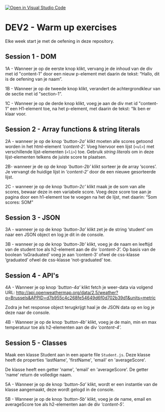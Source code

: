 [![Open in Visual Studio Code](https://classroom.github.com/assets/open-in-vscode-2e0aaae1b6195c2367325f4f02e2d04e9abb55f0b24a779b69b11b9e10269abc.svg)](https://classroom.github.com/online_ide?assignment_repo_id=18188472&assignment_repo_type=AssignmentRepo)
# DEV2 - Warm up exercises

Elke week start je met de oefening in deze repository.

## Session 1 - DOM
1A - Wanneer je op de eerste knop klikt, vervang je de inhoud van de div met id "content-1” door een nieuw p-element met daarin de tekst: “Hallo, dit is de oefening van je naam”.

1B - Wanneer je op de tweede knop klikt, verandert de achtergrondkleur van de sectie met id "section-1”.

1C - Wanneer je op de derde knop klikt, voeg je aan de div met id "content-1” een H1-element toe, na het p-element, met daarin de tekst: “Ik ben er klaar voor.

## Session 2 - Array functions & string literals
2A - wanneer je op de knop *‘button-2a’* klikt moeten alle scores getoond worden in het html-element *‘content-2’.* Voeg hiervoor een lijst (`<ul>`) met verschillende lijst-elementen (`<li>`) toe. Gebruik *string literals* om in deze lijst-elementen telkens de juiste score te plaatsen.

2B- wanneer je de op de knop *‘button-2b’* klikt sorteer je de array ‘scores’. Je vervangt de huidige lijst in *‘content-2’* door de een nieuwe gesorteerde lijst.

2C - wanneer je op de knop *‘button-2c’* klikt maak je de som van alle scores, bewaar deze in een variabele score. Voeg deze score toe aan je pagina door een h1-element toe te voegen na het de lijst, met daarin: “Som scores: SOM” 

## Session 3 - JSON
3A - wanneer je op de knop *‘button-3a’* klikt zet je de string ‘student’ om naar een JSON object en log je dit in de console.

3B - wanneer  je op de knop *‘button-3b’* klikt, voeg je de naam en leeftijd van de student toe als h2-element aan de div *‘content-3’.*
Op basis van de boolean ‘isGraduated’ voeg je aan ‘content-3’ ofwel de css-klasse ‘graduated’ ofwel de css-klasse ‘not-graduated’ toe.

## Session 4 - API's 
4A - Wanneer je op knop *‘button-4a’* klikt fetch je weer-data via volgend URL:
http://api.openweathermap.org/data/2.5/weather?q=Brussels&APPID=d7b955c4c268fe54649d6f0d702b39d1&units=metric

Zodra je het response object terugkrijgt haal je de JSON data op en log je deze naar de console.

4B - Wanneer  je op de knop *‘button-4b’* klikt, voeg je de main, min en max temperatuur toe als h2-elementen aan de div *‘content-4’.*

## Session 5 - Classes
Maak een klasse Student aan in een aparte file `Student.js`. Deze klasse heeft de properties 'lastName', 'firstName', 'email' en 'averageScore'.

De klasse heeft een getter 'name', 'email' en 'averageScore'. 
De getter 'name' return de volledige naam. 

5A - Wanneer  je op de knop *‘button-5a’* klikt, wordt er een instantie van de klasse aangemaakt, deze wordt gelogd in de console.

5B - Wanneer  je op de knop *‘button-5b’* klikt, voeg je de name, email en averageScore toe als h2-elementen aan de div *‘content-5’.*